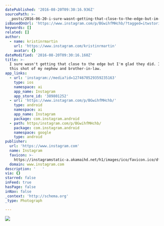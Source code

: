 ```yaml
---
datePublished: '2016-08-20T09:30:16.936Z'
sourcePath: >-
  _posts/2016-06-20-i-sure-wasnt-getting-that-close-to-the-edge-but-im-glad-th.md
isBasedOnUrl: 'https://www.instagram.com/p/BGwihfMHchb/?tagged=itwstories'
keywords: []
related: []
author:
  - name: kristinrmartin
    url: 'https://www.instagram.com/kristinrmartin'
    avatar: {}
dateModified: '2016-08-20T09:30:16.160Z'
title: >-
  I sure wasn't getting that close to the edge but I'm glad they did. I love
  this shot of my nephew and brother-in-law. 
app_links:
  - url: 'instagram://media?id=1274670529359235163'
    type: ios
    namespace: ai
    app_name: Instagram
    app_store_id: '389801252'
  - url: 'https://www.instagram.com/p/BGwihfMHchb/'
    type: android
    namespace: ai
    app_name: Instagram
    package: com.instagram.android
  - path: https/instagram.com/p/BGwihfMHchb/
    package: com.instagram.android
    namespace: google
    type: android
publisher:
  url: 'https://www.instagram.com'
  name: Instagram
  favicon: >-
    https://instagramstatic-a.akamaihd.net/h1/images/ico/favicon.ico/dfa85bb1fd63.ico
  domain: www.instagram.com
description: '   '
via: {}
starred: false
inFeed: true
hasPage: false
inNav: false
_context: 'http://schema.org'
_type: Photograph

---
```

![   ](https://imgflo.herokuapp.com/graph/vahj1ThiexotieMo/5dbc7180a29d8d4367e62e4b880d33bc/noop.jpg?input=https%3A%2F%2Fscontent.cdninstagram.com%2Ft51.2885-15%2Fs480x480%2Fe35%2F13397686_261278807561276_132728127_n.jpg%3Fig_cache_key%3DMTI3NDY3MDUyOTM1OTIzNTE2Mw%253D%253D.2)